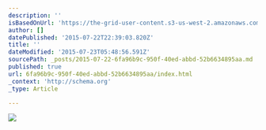 ```yaml
---
description: ''
isBasedOnUrl: 'https://the-grid-user-content.s3-us-west-2.amazonaws.com/27ffc523-09c3-4aca-8dd9-70189e6e24aa.jpg'
author: []
datePublished: '2015-07-22T22:39:03.820Z'
title: ''
dateModified: '2015-07-23T05:48:56.591Z'
sourcePath: _posts/2015-07-22-6fa96b9c-950f-40ed-abbd-52b6634895aa.md
published: true
url: 6fa96b9c-950f-40ed-abbd-52b6634895aa/index.html
_context: 'http://schema.org'
_type: Article

---
```

![](https://the-grid-user-content.s3-us-west-2.amazonaws.com/27ffc523-09c3-4aca-8dd9-70189e6e24aa.jpg)